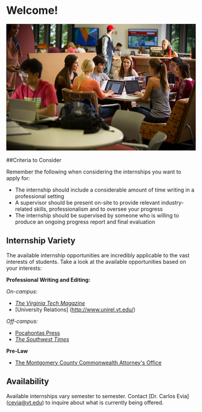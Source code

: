 # Welcome!  

![img.img.full.high-1.png](img.img.full.high-1.png)

##Criteria  to Consider


Remember the following when considering the internships you want to apply for:

* The internship should include a considerable amount of time writing in a professional setting
* A supervisor should be present on-site to provide relevant industry-related skills, professionalism and to oversee your progress
* The internship should be supervised by someone who is willing to produce an ongoing progress report and final evaluation 


## Internship Variety 

The available internship opportunities are incredibly applicable to the vast interests of students. Take a look at the available opportunities based on your interests:

**Professional Writing and Editing:** 

_On-campus:_

* [_The Virginia Tech Magazine_](http://www.vtmag.vt.edu/)
* [University Relations] (http://www.unirel.vt.edu/)

_Off-campus:_

* [Pocahontas Press](http://www.pocahontaspress.com/)
* [_The Southwest Times_](http://www.southwesttimes.com/)

**Pre-Law**

* [The Montgomery County Commonwealth Attorney's Office](http://www.montgomerycountyva.gov/content/15987/16007/)

## Availability

Available internships vary semester to semester. Contact [Dr. Carlos Evia] (cevia@vt.edu) to inquire about what is currently being offered.






